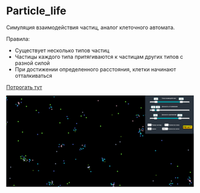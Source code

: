 # Particle_life

Симуляция взаимодействия частиц, аналог клеточного автомата.

Правила:
+ Существует несколько типов частиц
+ Частицы каждого типа притягиваются к частицам других типов с разной силой
+ При достижении определенного расстояния, клетки начинают отталкиваться

[Потрогать тут](https://megachell0.github.io/Particle_life/)

![Preview](demo.gif)

